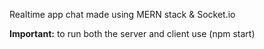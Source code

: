 Realtime app chat made using MERN stack & Socket.io

**Important:** to run both the server and client use (npm start)

